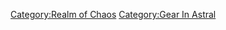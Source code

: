 [Category:Realm of Chaos](Category:Realm_of_Chaos "wikilink")
[Category:Gear In Astral](Category:Gear_In_Astral "wikilink")
